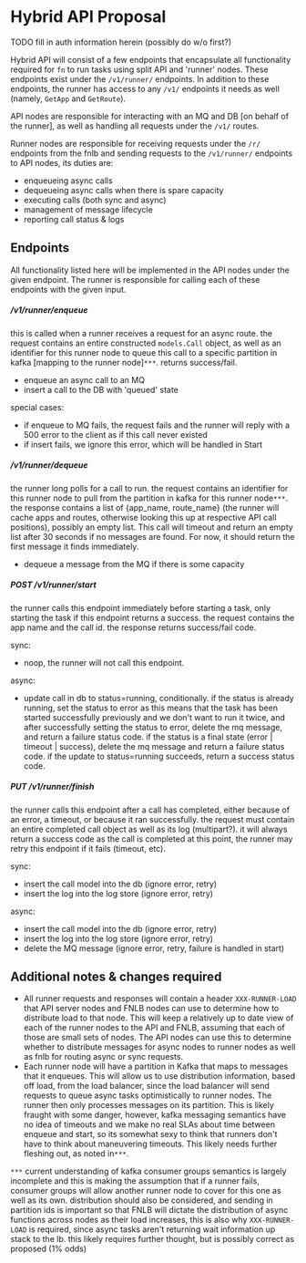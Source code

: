 # Hybrid API Proposal

TODO fill in auth information herein (possibly do w/o first?)

Hybrid API will consist of a few endpoints that encapsulate all functionality
required for `fn` to run tasks using split API and 'runner' nodes. These
endpoints exist under the `/v1/runner/` endpoints. In addition to these
endpoints, the runner has access to any `/v1/` endpoints it needs as well
(namely, `GetApp` and `GetRoute`).

API nodes are responsible for interacting with an MQ and DB [on behalf of the
runner], as well as handling all requests under the `/v1/` routes.

Runner nodes are responsible for receiving requests under the `/r/` endpoints
from the fnlb and sending requests to the `/v1/runner/` endpoints to API nodes,
its duties are:

* enqueueing async calls
* dequeueing async calls when there is spare capacity
* executing calls (both sync and async)
* management of message lifecycle
* reporting call status & logs

## Endpoints

All functionality listed here will be implemented in the API nodes under the
given endpoint. The runner is responsible for calling each of these endpoints
with the given input.

##### /v1/runner/enqueue

this is called when a runner receives a request for an async route.  the
request contains an entire constructed `models.Call` object, as well as an
identifier for this runner node to queue this call to a specific partition in
kafka [mapping to the runner node]`***`. returns success/fail.

* enqueue an async call to an MQ
* insert a call to the DB with 'queued' state

special cases:

* if enqueue to MQ fails, the request fails and the runner will
reply with a 500 error to the client as if this call never existed
* if insert fails, we ignore this error, which will be handled in Start

##### /v1/runner/dequeue

the runner long polls for a call to run. the request contains an identifier for
this runner node to pull from the partition in kafka for this runner node`***`.
the response contains a list of {app_name, route_name} (the runner will cache apps
and routes, otherwise looking this up at respective API call positions),
possibly an empty list. This call will timeout and return an empty list after
30 seconds if no messages are found. For now, it should return the first
message it finds immediately.

* dequeue a message from the MQ if there is some capacity

##### POST /v1/runner/start

the runner calls this endpoint immediately before starting a task, only
starting the task if this endpoint returns a success. the request contains the
app name and the call id. the response returns success/fail code.

sync:

* noop, the runner will not call this endpoint.

async:

* update call in db to status=running, conditionally. if the status is already
  running, set the status to error as this means that the task has been
  started successfully previously and we don't want to run it twice, and after
  successfully setting the status to error, delete the mq message, and return
  a failure status code. if the status is a final state (error | timeout |
  success), delete the mq message and return a failure status code. if the
  update to status=running succeeds, return a success status code.

##### PUT /v1/runner/finish

the runner calls this endpoint after a call has completed, either because of
an error, a timeout, or because it ran successfully. the request must contain
an entire completed call object as well as its log (multipart?). it will
always return a success code as the call is completed at this point, the
runner may retry this endpoint if it fails (timeout, etc).

sync:

* insert the call model into the db (ignore error, retry)
* insert the log into the log store (ignore error, retry)

async:

* insert the call model into the db (ignore error, retry)
* insert the log into the log store (ignore error, retry)
* delete the MQ message (ignore error, retry, failure is handled in start)

## Additional notes & changes required

* All runner requests and responses will contain a header `XXX-RUNNER-LOAD`
  that API server nodes and FNLB nodes can use to determine how to distribute
  load to that node. This will keep a relatively up to date view of each of
  the runner nodes to the API and FNLB, assuming that each of those are small
  sets of nodes. The API nodes can use this to determine whether to distribute
  messages for async nodes to runner nodes as well as fnlb for routing async
  or sync requests.
* Each runner node will have a partition in Kafka that maps to messages that
  it enqueues. This will allow us to use distribution information, based off
  load, from the load balancer, since the load balancer will send requests to
  queue async tasks optimistically to runner nodes. The runner then only
  processes messages on its partition. This is likely fraught with some
  danger, however, kafka messaging semantics have no idea of timeouts and we
  make no real SLAs about time between enqueue and start, so its somewhat sexy
  to think that runners don't have to think about maneuvering timeouts. This
  likely needs further fleshing out, as noted in`***`.

`***` current understanding of kafka consumer groups semantics is largely
incomplete and this is making the assumption that if a runner fails, consumer
groups will allow another runner node to cover for this one as well as its
own. distribution should also be considered, and sending in partition ids is
important so that FNLB will dictate the distribution of async functions across
nodes as their load increases, this is also why `XXX-RUNNER-LOAD` is required,
since async tasks aren't returning wait information up stack to the lb. this
likely requires further thought, but is possibly correct as proposed (1% odds)
